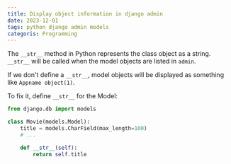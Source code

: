 ```yaml
---
title: Display object information in django admin
date: 2023-12-01
tags: python django admin models
categoris: Programming
---
```


The `__str__` method in Python represents the class object as a string. `__str__` will be called when the model objects are listed in `admin`.

If we don't define a `__str__`, model objects will be displayed as something like `Appname object(1)`.

To fix it, define `__str__` for the Model:

```python
from django.db import models

class Movie(models.Model):
    title = models.CharField(max_length=100)
	# ...

    def __str__(self):
        return self.title
```